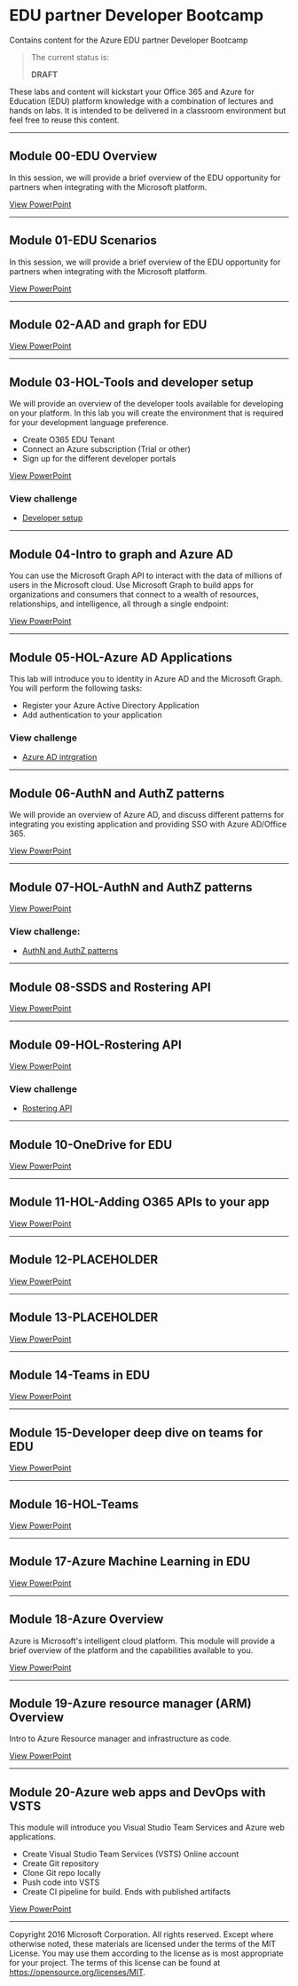 # EDU partner Developer Bootcamp
Contains content for the Azure EDU partner Developer Bootcamp

> The current status is:
>
>   **DRAFT**
>

These labs and content will kickstart your Office 365 and Azure for Education (EDU) platform knowledge with a combination of lectures and hands on labs. It is intended to be delivered in a classroom environment but feel free to reuse this content.

---

## Module 00-EDU Overview ##
In this session, we will provide a brief overview of the EDU opportunity for partners when integrating with the Microsoft platform.

[View PowerPoint](Presentation/00-EDU%20Overview.pptx?raw=true)

---

## Module 01-EDU Scenarios ##
In this session, we will provide a brief overview of the EDU opportunity for partners when integrating with the Microsoft platform.

[View PowerPoint](Presentation/01-EDU%20Scenarios.pptx?raw=true)

---

## Module 02-AAD and graph for EDU ##

[View PowerPoint](Presentation/02-AAD%20and%20graph%20for%20EDU.pptx?raw=true)

---

## Module 03-HOL-Tools and developer setup ##
We will provide an overview of the developer tools available for developing on your platform. In this lab you will create the environment that is required for your development language preference.

* Create O365 EDU Tenant
* Connect an Azure subscription (Trial or other)
* Sign up for the different developer portals

[View PowerPoint](Presentation/03-HOL-Tools%20and%20developer%20setup.pptx?raw=true)

### View challenge ###
* [Developer setup](HOL/03-tools-and-developer-setup)

----

##  Module 04-Intro to graph and Azure AD ##
You can use the Microsoft Graph API to interact with the data of millions of users in the Microsoft cloud. Use Microsoft Graph to build apps for organizations and consumers that connect to a wealth of resources, relationships, and intelligence, all through a single endpoint: [](https://graph.microsoft.com)

[View PowerPoint](Presentation/04-Intro%20to%20graph%20and%20Azure%20AD.pptx?raw=true)

---

## Module 05-HOL-Azure AD Applications ##
This lab will introduce you to identity in Azure AD and the Microsoft Graph. You will perform the following tasks:

* Register your Azure Active Directory Application
* Add authentication to your application

### View challenge ###
* [Azure AD intrgration](HOL/05-azure-ad-applications)

---

##  Module 06-AuthN and AuthZ patterns ##
We will provide an overview of Azure AD, and discuss different patterns for integrating you existing application and providing SSO with Azure AD/Office 365.

[View PowerPoint](Presentation/06-AuthN%20and%20AuthZ%20patterns.pptx?raw=true)

---

## Module 07-HOL-AuthN and AuthZ patterns ##

[View PowerPoint](Presentation/07-HOL-AuthN%20and%20AuthZ%20patterns.pptx?raw=true)

### View challenge:
* [AuthN and AuthZ patterns](HOL/07-authn-and-authz-patterns)

---

## Module 08-SSDS and Rostering API ##

[View PowerPoint](Presentation/08-SSDS%20and%20Rostering%20API.pptx?raw=true)

---

## Module 09-HOL-Rostering API ##

[View PowerPoint](Presentation/09-HOL-Rostering%20API.pptx?raw=true)

### View challenge ###
* [Rostering API](HOL/09-graph-rostering-rest-apis)
---

## Module 10-OneDrive for EDU ##

[View PowerPoint](Presentation/10-OneDrive%20for%20EDU.pptx?raw=true)

---

## Module 11-HOL-Adding O365 APIs to your app  ##

[View PowerPoint](Presentation/11-HOL-Adding%20O365%20APIs%20to%20your%20app.pptx?raw=true)

---

## Module 12-PLACEHOLDER ##

[View PowerPoint](Presentation/12-PLACEHOLDER.pptx?raw=true)

---

## Module 13-PLACEHOLDER  ##

[View PowerPoint](Presentation/13-PLACEHOLDER.pptx?raw=true)

---

## Module 14-Teams in EDU ##

[View PowerPoint](Presentation/14-Teams%20in%20EDU.pptx?raw=true)

---

## Module 15-Developer deep dive on teams for EDU ##

[View PowerPoint](Presentation/15-Developer%20deep%20dive%20on%20teams%20for%20EDU.pptx?raw=true)

---

## Module 16-HOL-Teams ##

[View PowerPoint](Presentation/16-HOL-Teams.pptx?raw=true)

---

## Module 17-Azure Machine Learning in EDU ##

[View PowerPoint](Presentation/17-Azure%20Machine%20Learning%20in%20EDU.pptx?raw=true)

---

## Module 18-Azure Overview ##
Azure is Microsoft's intelligent cloud platform. This module will provide a brief overview of the platform and the capabilities available to you.

[View PowerPoint](Presentation/18-Azure%20Overview.pptx?raw=true)

---

## Module 19-Azure resource manager (ARM) Overview ##
Intro to Azure Resource manager and infrastructure as code.

[View PowerPoint](Presentation/19-Azure%20resource%20manager%20(ARM)%20Overview.pptx?raw=true)

---

##  Module 20-Azure web apps and DevOps with VSTS ###
This module will introduce you Visual Studio Team Services and Azure web applications.

* Create Visual Studio Team Services (VSTS) Online account
* Create Git repository
* Clone Git repo locally
* Push code into VSTS
* Create CI pipeline for build. Ends with published artifacts

[View PowerPoint](Presentation/20-Azure%20web%20apps%20and%20DevOps%20with%20VSTS.pptx?raw=true)

----

Copyright 2016 Microsoft Corporation. All rights reserved. Except where otherwise noted, these materials are licensed under the terms of the MIT License. You may use them according to the license as is most appropriate for your project. The terms of this license can be found at https://opensource.org/licenses/MIT.